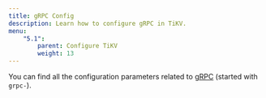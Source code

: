 ```yaml
---
title: gRPC Config
description: Learn how to configure gRPC in TiKV.
menu:
    "5.1":
        parent: Configure TiKV
        weight: 13
---
```


You can find all the configuration parameters related to [gRPC](../tikv-configuration-file/#grpc-compression-type) (started with `grpc-`).
